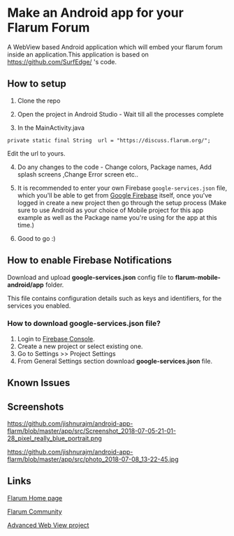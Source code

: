 # Make an Android app for your Flarum Forum
A WebView based Android application which will embed your flarum forum inside an application.This application is based on https://github.com/SurfEdge/ 's code.

## How to setup
1) Clone the repo

2) Open the project in Android Studio - Wait till all the processes complete

3) In the MainActivity.java

`private static final String  url = "https://discuss.flarum.org/";`

Edit the url to yours.

4) Do any changes to the code - Change colors, Package names, Add splash screens ,Change Error screen etc..

5) It is recommended to enter your own Firebase `google-services.json` file, which you'll be able to get from [Google Firebase](https://firebase.google.com/) itself, once you've logged in create a new project then go through the setup process (Make sure to use Android as your choice of Mobile project for this app example as well as the Package name you're using for the app at this time.)

6) Good to go :)

## How to enable Firebase Notifications

Download and upload **google-services.json** config file to **flarum-mobile-android/app** folder.

This file contains configuration details such as keys and identifiers, for the services you enabled.

### How to download google-services.json file?
1. Login to [Firebase Console](https://console.firebase.google.com).
2. Create a new project or select existing one.
3. Go to Settings >> Project Settings
4. From General Settings section download **google-services.json** file.


## Known Issues



## Screenshots
https://github.com/jishnurajm/android-app-flarm/blob/master/app/src/Screenshot_2018-07-05-21-01-28_pixel_really_blue_portrait.png

https://github.com/jishnurajm/android-app-flarm/blob/master/app/src/photo_2018-07-08_13-22-45.jpg

## Links

[Flarum Home page](http://flarum.org/)

[Flarum Community](https://discuss.flarum.org/)

[Advanced Web View project](https://github.com/delight-im/Android-AdvancedWebView)
